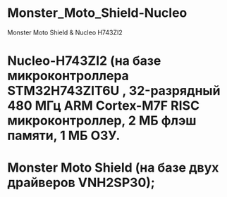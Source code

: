# Monster_Moto_Shield-Nucleo
Monster Moto Shield &amp; Nucleo H743ZI2
# Nucleo-H743ZI2 (на базе микроконтроллера STM32H743ZIT6U , 32-разрядный 480 МГц ARM Cortex-M7F RISC микроконтроллер, 2 МБ флэш памяти, 1 МБ ОЗУ.
# Monster Moto Shield (на базе двух драйверов VNH2SP30);
